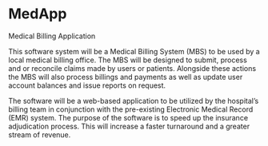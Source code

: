 # MedApp
Medical Billing Application

This software system will be a Medical Billing System (MBS) to be used by a local medical billing office. The MBS will be designed to submit, process and or reconcile claims made by users or patients. Alongside these actions the MBS will also process billings and payments as well as update user account balances and issue reports on request.

The software will be a web-based application to be utilized by the hospital’s billing team in conjunction with the pre-existing Electronic Medical Record (EMR) system. The purpose of the software is to speed up the insurance adjudication process. This will increase a faster turnaround and a greater stream of revenue.
